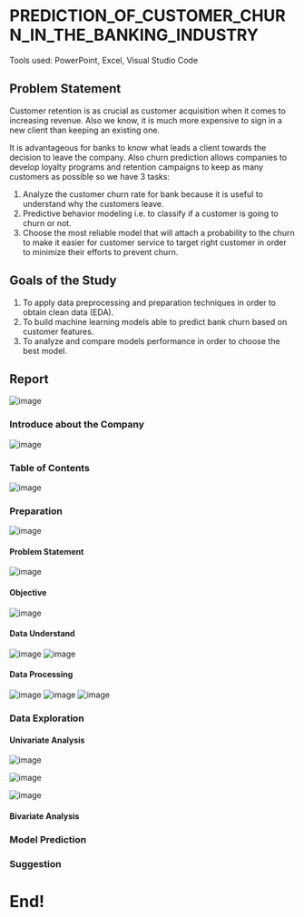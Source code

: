 # PREDICTION_OF_CUSTOMER_CHURN_IN_THE_BANKING_INDUSTRY
Tools used: PowerPoint, Excel, Visual Studio Code

## Problem Statement
Customer retention is as crucial as customer acquisition when it comes to increasing revenue. Also we know, it is much more expensive to sign in a new client than keeping an existing one.

It is advantageous for banks to know what leads a client towards the decision to leave the company. Also churn prediction allows companies to develop loyalty programs and retention campaigns to keep as many customers as possible so we have 3 tasks:
1. Analyze the customer churn rate for bank because it is useful to understand why the customers leave.
2. Predictive behavior modeling i.e. to classify if a customer is going to churn or not.
3. Choose the most reliable model that will attach a probability to the churn to make it easier for customer service to target right customer in order to minimize their efforts to prevent churn.

## Goals of the Study
1.	To apply data preprocessing and preparation techniques in order to obtain clean data (EDA).
2.	To build machine learning models able to predict bank churn based on customer features.
3.	To analyze and compare models performance in order to choose the best model.
## Report
![image](https://github.com/WalterEdwardd/PREDICTION_OF_CUSTOMER_CHURN_IN_THE_BANKING_INDUSTRY/assets/128374617/4f965496-6099-440b-ae65-6f1c5a6c6d5a)

### Introduce about the Company
![image](https://github.com/WalterEdwardd/PREDICTION_OF_CUSTOMER_CHURN_IN_THE_BANKING_INDUSTRY/assets/128374617/a3bc7843-7b98-47d4-a238-82d888083b13)

### Table of Contents
![image](https://github.com/WalterEdwardd/PREDICTION_OF_CUSTOMER_CHURN_IN_THE_BANKING_INDUSTRY/assets/128374617/c316bcb1-13dc-4a51-835f-516ee7ba52f7)

### Preparation
![image](https://github.com/WalterEdwardd/PREDICTION_OF_CUSTOMER_CHURN_IN_THE_BANKING_INDUSTRY/assets/128374617/2cf93bb2-a112-4891-9010-06a756350ca4)

#### Problem Statement
![image](https://github.com/WalterEdwardd/PREDICTION_OF_CUSTOMER_CHURN_IN_THE_BANKING_INDUSTRY/assets/128374617/012ec8a7-c62d-44c8-8a55-0fad5a6c6d55)

#### Objective
![image](https://github.com/WalterEdwardd/PREDICTION_OF_CUSTOMER_CHURN_IN_THE_BANKING_INDUSTRY/assets/128374617/470196de-8f19-4ade-b35e-05b8dbfd225d)

#### Data Understand
![image](https://github.com/WalterEdwardd/PREDICTION_OF_CUSTOMER_CHURN_IN_THE_BANKING_INDUSTRY/assets/128374617/98017419-b4d9-47ab-9023-f01021b9ef24)
![image](https://github.com/WalterEdwardd/PREDICTION_OF_CUSTOMER_CHURN_IN_THE_BANKING_INDUSTRY/assets/128374617/b3d6aef2-467c-4978-bdab-b520bbbf8bd0)

#### Data Processing
![image](https://github.com/WalterEdwardd/PREDICTION_OF_CUSTOMER_CHURN_IN_THE_BANKING_INDUSTRY/assets/128374617/e40c4221-58c3-48dd-b947-4f1109355f97)
![image](https://github.com/WalterEdwardd/PREDICTION_OF_CUSTOMER_CHURN_IN_THE_BANKING_INDUSTRY/assets/128374617/9beb8576-4b2b-406a-849b-611f139c6e7b)
![image](https://github.com/WalterEdwardd/PREDICTION_OF_CUSTOMER_CHURN_IN_THE_BANKING_INDUSTRY/assets/128374617/c801d7aa-5817-4894-9ef7-6ccaec77cc13)

### Data Exploration
#### Univariate Analysis
![image](https://github.com/WalterEdwardd/PREDICTION_OF_CUSTOMER_CHURN_IN_THE_BANKING_INDUSTRY/assets/128374617/caa63323-3ec2-4cf0-8802-0e7c287f0136)

![image](https://github.com/WalterEdwardd/PREDICTION_OF_CUSTOMER_CHURN_IN_THE_BANKING_INDUSTRY/assets/128374617/b8633657-58a4-4e3f-a886-9c245454cc62)

![image](https://github.com/WalterEdwardd/PREDICTION_OF_CUSTOMER_CHURN_IN_THE_BANKING_INDUSTRY/assets/128374617/a6314ca2-1dd8-4113-9f14-1918439734fa)

#### Bivariate Analysis


### Model Prediction




### Suggestion



# End!
